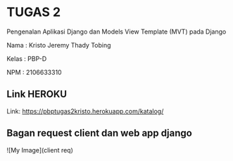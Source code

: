 # TUGAS 2
Pengenalan Aplikasi Django dan Models View Template (MVT) pada Django

Nama : Kristo Jeremy Thady Tobing

Kelas : PBP-D

NPM : 2106633310

## Link HEROKU
Link: https://pbptugas2kristo.herokuapp.com/katalog/

## Bagan request client dan web app django
![My Image](client req)

